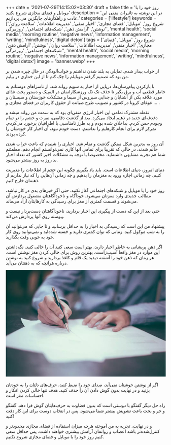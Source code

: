 +++
date = '2021-07-29T14:15:02+03:30'
draft = false
title = 'روز خود را با موبایل و فضای مجازی شروع نکنید'
description = 'در این نوشته به تاثیرات منفی این عادت و راهکارهای جایگزین می پردازیم.'
categories = ['lifestyle']
keywords = ['شروع روز', 'موبایل', 'فضای مجازی', 'اخبار منفی', 'مدیریت اطلاعات', 'سلامت روان', 'نوشتن', 'آرامش ذهن', 'شبکه‌های اجتماعی', 'روزمرگی', 'mental health', 'social media', 'morning routine', 'negative news', 'information management', 'writing', 'mindfulness', 'digital detox']
tags = ['شروع روز', 'موبایل', 'فضای مجازی', 'اخبار منفی', 'مدیریت اطلاعات', 'سلامت روان', 'نوشتن', 'آرامش ذهن', 'شبکه‌های اجتماعی', 'روزمرگی', 'mental health', 'social media', 'morning routine', 'negative news', 'information management', 'writing', 'mindfulness', 'digital detox']
image = 'banner.webp'
+++

از خواب بیدار شدم. تمایلی به بلند شدن نداشتم و خواب‌آلودگی در حال چیره شدن بر من بود که تصمیم گرفتم موبایلم را چک کنم تا از این خماری در بیایم.

با بازکردن پیام‌رسان‌ها، دریایی از اخبار به سویم روانه شد. از ناسزاهای دوستانم به خاطر قطعی آب و برق بگیر تا حذف تک تک ورزشکارانمان در المپیک و دستور پخت غذای مورد علاقه یکی از آشنایان و جدایی سیروس از سیما و مشکلات خوزستان و سیستان و غوغای کرونا در کشور و تصویب طرح صیانت از حقوق کاربران در فضای مجازی و ... .

نقطه مشترک تمامی این اخبار انرژی منفی‌ای بود که به سمت من روانه میشد و دغدغه‌ای جدید در ذهنم ایجاد می‌کرد. بعد از گذشت دقایقی، نفرت و خشم را در تمام وجودم حس کردم. بداخلاق شده بودم و به طرز نامناسبی با اطرافیان برخورد می‌کردم. تمرکز لازم برای انجام کارهایم را نداشتم. دست خودم نبود، آن اخبار کار خودشان را کرده بودند.

آن روز به بدترین شکل ممکن گذشت و تمام شد. اخباری را شنیدم که باعث خراب شدن حالم شدند، در حالی که تقریبا برای تمامی آنها کاری نمی‌توانستم انجام دهم. مطمئنم شما هم تجربه مشابهی داشته‌اید. مخصوصا با توجه به مشکلات اخیر کشور که تعداد اخبار بد روز به روز بیشتر می‌شود.

دنیای امروز، دنیای اطلاعات است. باید یاد بگیریم چگونه این حجم از اطلاعات را مدیریت کنیم، چه زمانی اجازه ورود به مغزمان را بدهیم و چه زمانی آن‌هایی را که نیاز نداریم از ذهنمان خارج کنیم.

روز خود را با موبایل و شبکه‌های اجتماعی آغاز نکنید. حتی اگر خبرهای بدی در کار نباشد، مطالب جدیدی وارد مغزتان می‌شود. خودآگاه و ناخودآگاهتان مشغول پردازش آن می‌شوند و قسمت کمتری از مغز برای رسیدگی به کارهایتان آزاد می‌ماند.

حتی بعد از این که دست از پیگیری این اخبار بردارید، ناخودآگاهتان دست‌بردار نیست و پیوسته روی آنها پردازش می‌کند.

پیشنهاد من این است که رسیدگی به اخبار را به حداقل برسانید و تا جایی که می‌توانید آن را به شب موکول کنید. زمانی که توان کمتری دارید و خسته شده‌اید و نمی‌توانید روی کار خود به خوبی وقت بگذارید.

اگر ذهن پریشانی به خاطر اخبار دارید، بهتر است سعی کنید آن را خالی کنید. نگه‌داشتن این موارد در مغز واقعا آسیب‌زاست. بهترین روش برای خالی کردن مغز نوشتن است. هر زمان که ذهن خود را آشفته دیدید یک قلم و کاغذ بردارید و شروع کنید به نوشتن درباره هرآنچه که به ذهنتان می‌آید.

![نوشتن بهترین راه برای خالی کردن ذهن از افکار و احساسات است.](writing.webp)

اگر از نوشتن خوشتان نمی‌آید، صدای خود را ضبط کنید، حرف‌های دلتان را به خودتان بزنید و در نهایت بدون گوش دادن آن را حذف کنید. هدف تنها خالی کردن افکار و احساسات مغز است.

راه حل دیگر گفتگو با دوستی است که بدون قضاوت به حرف‌هایتان گوش فرا دهد. گفتگو و جر و بحث باعث تشویش بیشتر شما می‌شود. پس در انتخاب دوست برای این کار دقت کنید!

و در نهایت، تجربه به من آموخته هرچه میزان استفاده از فضای مجازی محدودتر و کنترل‌شده‌تر باشد اعصاب و روانمان آرامش بیشتری خواهند داشت. پس حداقل سعی کنیم روز خود را با موبایل و فضای مجازی شروع نکنیم.